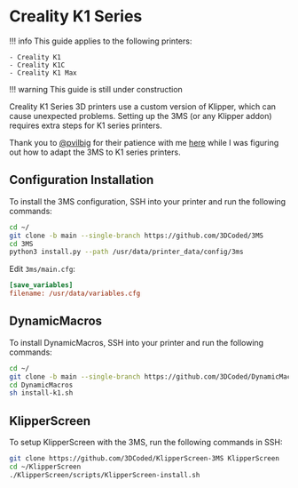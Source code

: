 # Creality K1 Series

!!! info
    This guide applies to the following printers:

    - Creality K1
    - Creality K1C
    - Creality K1 Max

!!! warning
    This guide is still under construction

Creality K1 Series 3D printers use a custom version of Klipper, which can cause unexpected problems. Setting up the 3MS (or any Klipper addon) requires extra steps for K1 series printers.

Thank you to [@pvilbig](https://github.com/pvilbig) for their patience with me [here](https://github.com/3DCoded/3MS/discussions/3) while I was figuring out how to adapt the 3MS to K1 series printers.

## Configuration Installation

To install the 3MS configuration, SSH into your printer and run the following commands:

```sh
cd ~/
git clone -b main --single-branch https://github.com/3DCoded/3MS
cd 3MS
python3 install.py --path /usr/data/printer_data/config/3ms
```

Edit `3ms/main.cfg`:

```cfg
[save_variables]
filename: /usr/data/variables.cfg
```

## DynamicMacros

To install DynamicMacros, SSH into your printer and run the following commands:

```sh
cd ~/
git clone -b main --single-branch https://github.com/3DCoded/DynamicMacros
cd DynamicMacros
sh install-k1.sh
```

## KlipperScreen

To setup KlipperScreen with the 3MS, run the following commands in SSH:

```sh
git clone https://github.com/3DCoded/KlipperScreen-3MS KlipperScreen
cd ~/KlipperScreen
./KlipperScreen/scripts/KlipperScreen-install.sh
```